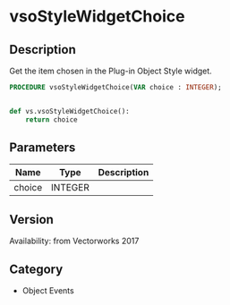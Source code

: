# vsoStyleWidgetChoice

## Description
Get the item chosen in the Plug-in Object Style widget.

```pascal
PROCEDURE vsoStyleWidgetChoice(VAR choice : INTEGER);
```

```python

def vs.vsoStyleWidgetChoice():
    return choice
```

## Parameters
|Name|Type|Description|
|---|---|---|
|choice|INTEGER||

## Version
Availability: from Vectorworks 2017
## Category
* Object Events


